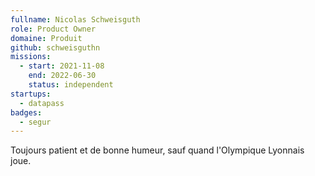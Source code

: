 ```yaml
---
fullname: Nicolas Schweisguth
role: Product Owner
domaine: Produit
github: schweisguthn
missions:
  - start: 2021-11-08
    end: 2022-06-30
    status: independent
startups:
  - datapass
badges:
  - segur
---
```


Toujours patient et de bonne humeur, sauf quand l'Olympique Lyonnais joue. 
